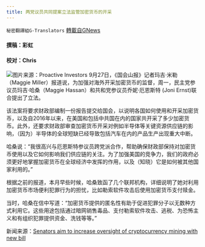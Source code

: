 ```yaml
---
title: 两党议员共同提案立法监管加密货币的开采
---
```

`秘密翻譯組G-Translators` [轉載自GNews](https://gnews.org/zh-hans/1560114/)

#### 撰稿：彩虹

#### 校对：Chris
![](https://assets.gnews.org/wp-content/uploads/2021/09/Picture.jpg)图片来源：Proactive Investors
9月27日，《国会山报》记者玛吉·米勒（Maggie Miller）报道说，为加强对海外开采加密货币的监督，周一，民主党参议员玛吉·哈桑（Maggie Hassan）和共和党参议员乔妮·厄恩斯特 (Joni Ernst)联合提出了立法。

该法案将要求财政部编制一份报告提交给国会，以说明各国如何使用和开采加密货币，以及自2016年以来，在美国和包括中共国在内的国家共开采了多少加密货币。此外，还要求财政部审查加密货币开采对例如半导体等关键资源供应链的影响，（因为）半导体的全球短缺已经导致包括汽车在内的产品生产出现重大中断。

哈桑说：“我很高兴与厄恩斯特参议员跨党派合作，帮助确保财政部保持对加密货币使用以及它如何影响我们供应链的关注。为了加强美国的竞争力，我们的政府必须更好地掌握加密货币在全球经济中发挥的作用，以及（知晓）它是如何被其他国家利用的。”

根据之前的报道，本月早些时候，哈桑致函了几个联邦机构，详细说明了她对利用加密货币市场便利犯罪行为的担忧，比如勒索软件攻击后使用加密货币支付赎金。

当时，哈桑在信中写道：“加密货币提供的匿名性有助于促进犯罪分子以无数种方式利用它。这些用途包括通过暗网销售毒品、支付勒索软件攻击、逃税、为恐怖主义和有组织犯罪提供资金、洗钱等等。”

新闻来源：[Senators aim to increase oversight of cryptocurrency mining with new bill](https://thehill.com/policy/cybersecurity/574149-senators-aim-to-increase-oversight-of-cryptocurrency-mining-with-new)
